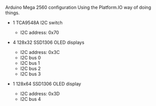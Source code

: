 Arduino Mega 2560 configuration
Using the Platform.IO way of doing things.

- 1 TCA9548A I2C switch
    - I2C address: 0x70

- 4 128x32 SSD1306 OLED displays
    - I2C address: 0x3C
    - I2C bus 0
    - I2C bus 1
    - I2C bus 2
    - I2C bus 3
    
- 1 128x64 SSD1306 OLED display
    - I2C address: 0x3D
    - I2C bus 4
    
    
    

